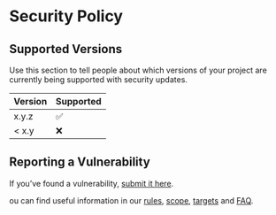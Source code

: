 # Security Policy

## Supported Versions

Use this section to tell people about which versions of your project are
currently being supported with security updates.

| Version | Supported          |
| ------- | ------------------ |
| x.y.z   | :white_check_mark: |
| < x.y   | :x:                |

## Reporting a Vulnerability

If you’ve found a vulnerability, [submit it here]().

ou can find useful information in our [rules](#rules), [scope](), [targets](#scope) and [FAQ](#faqs).

